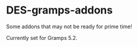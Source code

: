 # DES-gramps-addons

Some addons that may not be ready for prime time!

Currently set for Gramps 5.2.
